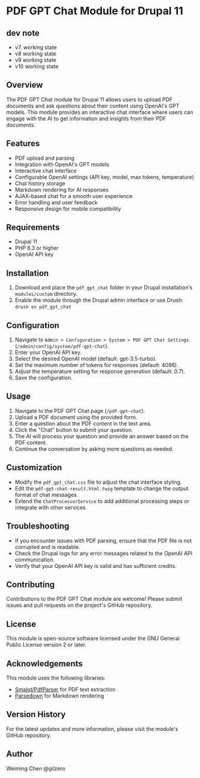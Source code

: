 # PDF GPT Chat Module for Drupal 11

## dev note
- v7. working state
- v8  working state
- v9 working state
- v10 working state

## Overview

The PDF GPT Chat module for Drupal 11 allows users to upload PDF documents and ask questions about their content using OpenAI's GPT models. This module provides an interactive chat interface where users can engage with the AI to get information and insights from their PDF documents.

## Features

- PDF upload and parsing
- Integration with OpenAI's GPT models
- Interactive chat interface
- Configurable OpenAI settings (API key, model, max tokens, temperature)
- Chat history storage
- Markdown rendering for AI responses
- AJAX-based chat for a smooth user experience
- Error handling and user feedback
- Responsive design for mobile compatibility

## Requirements

- Drupal 11
- PHP 8.3 or higher
- OpenAI API key

## Installation

1. Download and place the `pdf_gpt_chat` folder in your Drupal installation's `modules/custom` directory.
2. Enable the module through the Drupal admin interface or use Drush:
`drush en pdf_gpt_chat`


## Configuration

1. Navigate to `Admin > Configuration > System > PDF GPT Chat Settings` (`/admin/config/system/pdf-gpt-chat`).
2. Enter your OpenAI API key.
3. Select the desired OpenAI model (default: gpt-3.5-turbo).
4. Set the maximum number of tokens for responses (default: 4096).
5. Adjust the temperature setting for response generation (default: 0.7).
6. Save the configuration.

## Usage

1. Navigate to the PDF GPT Chat page (`/pdf-gpt-chat`).
2. Upload a PDF document using the provided form.
3. Enter a question about the PDF content in the text area.
4. Click the "Chat" button to submit your question.
5. The AI will process your question and provide an answer based on the PDF content.
6. Continue the conversation by asking more questions as needed.

## Customization

- Modify the `pdf_gpt_chat.css` file to adjust the chat interface styling.
- Edit the `pdf-gpt-chat-result.html.twig` template to change the output format of chat messages.
- Extend the `ChatProcessorService` to add additional processing steps or integrate with other services.

## Troubleshooting

- If you encounter issues with PDF parsing, ensure that the PDF file is not corrupted and is readable.
- Check the Drupal logs for any error messages related to the OpenAI API communication.
- Verify that your OpenAI API key is valid and has sufficient credits.

## Contributing

Contributions to the PDF GPT Chat module are welcome! Please submit issues and pull requests on the project's GitHub repository.

## License

This module is open-source software licensed under the GNU General Public License version 2 or later.

## Acknowledgements

This module uses the following libraries:
- [Smalot/PdfParser](https://github.com/smalot/pdfparser) for PDF text extraction
- [Parsedown](https://github.com/erusev/parsedown) for Markdown rendering

## Version History

For the latest updates and more information, please visit the module's GitHub repository.

## Author

Weiming Chen @gilzero